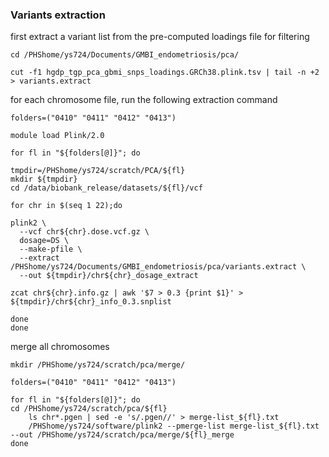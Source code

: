 ### Variants extraction

first extract a variant list from the pre-computed loadings file for filtering
```
cd /PHShome/ys724/Documents/GMBI_endometriosis/pca/

cut -f1 hgdp_tgp_pca_gbmi_snps_loadings.GRCh38.plink.tsv | tail -n +2 > variants.extract
```

for each chromosome file, run the following extraction command
```
folders=("0410" "0411" "0412" "0413")

module load Plink/2.0

for fl in "${folders[@]}"; do

tmpdir=/PHShome/ys724/scratch/PCA/${fl}
mkdir ${tmpdir}
cd /data/biobank_release/datasets/${fl}/vcf

for chr in $(seq 1 22);do

plink2 \
  --vcf chr${chr}.dose.vcf.gz \
  dosage=DS \
  --make-pfile \
  --extract /PHShome/ys724/Documents/GMBI_endometriosis/pca/variants.extract \
  --out ${tmpdir}/chr${chr}_dosage_extract

zcat chr${chr}.info.gz | awk '$7 > 0.3 {print $1}' >  ${tmpdir}/chr${chr}_info_0.3.snplist
  
done
done
```

merge all chromosomes 

```
mkdir /PHShome/ys724/scratch/pca/merge/

folders=("0410" "0411" "0412" "0413")

for fl in "${folders[@]}"; do
cd /PHShome/ys724/scratch/pca/${fl}
	ls chr*.pgen | sed -e 's/.pgen//' > merge-list_${fl}.txt
	/PHShome/ys724/software/plink2 --pmerge-list merge-list_${fl}.txt --out /PHShome/ys724/scratch/pca/merge/${fl}_merge    
done
```
